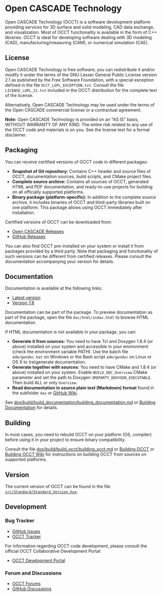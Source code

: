 # Open CASCADE Technology

Open CASCADE Technology (OCCT) is a software development platform providing services for 3D surface and solid modeling, CAD data exchange, and visualization. Most of OCCT functionality is available in the form of C++ libraries. OCCT is ideal for developing software dealing with 3D modeling (CAD), manufacturing/measuring (CAM), or numerical simulation (CAE).

## License

Open CASCADE Technology is free software; you can redistribute it and/or modify it under the terms of the GNU Lesser General Public License version 2.1 as published by the Free Software Foundation, with a special exception defined in the file `OCCT_LGPL_EXCEPTION.txt`. Consult the file `LICENSE_LGPL_21.txt` included in the OCCT distribution for the complete text of the license.

Alternatively, Open CASCADE Technology may be used under the terms of the Open CASCADE commercial license or a contractual agreement.

**Note:** Open CASCADE Technology is provided on an "AS IS" basis, WITHOUT WARRANTY OF ANY KIND. The entire risk related to any use of the OCCT code and materials is on you. See the license text for a formal disclaimer.

## Packaging

You can receive certified versions of OCCT code in different packages:

- **Snapshot of Git repository:** Contains C++ header and source files of OCCT, documentation sources, build scripts, and CMake project files.
- **Complete source archive:** Contains all sources of OCCT, generated HTML and PDF documentation, and ready-to-use projects for building on all officially supported platforms.
- **Binary package (platform-specific):** In addition to the complete source archive, it includes binaries of OCCT and third-party libraries built on one platform. This package allows using OCCT immediately after installation.

Certified versions of OCCT can be downloaded from:
- [Open CASCADE Releases](https://dev.opencascade.org/release)
- [GitHub Releases](https://github.com/Open-Cascade-SAS/OCCT/releases)

You can also find OCCT pre-installed on your system or install it from packages provided by a third party. Note that packaging and functionality of such versions can be different from certified releases. Please consult the documentation accompanying your version for details.

## Documentation

Documentation is available at the following links:
- [Latest version](https://dev.opencascade.org/doc/overview)
- [Version 7.8](https://dev.opencascade.org/doc/occt-7.8.0/overview)

Documentation can be part of the package. To preview documentation as part of the package, open the file `doc/html/index.html` to browse HTML documentation.

If HTML documentation is not available in your package, you can:

- **Generate it from sources:** You need to have Tcl and Doxygen 1.8.4 (or above) installed on your system and accessible in your environment (check the environment variable PATH). Use the batch file `adm/gendoc.bat` on Windows or the Bash script `adm/gendoc` on Linux or OS X to (re)generate documentation.
- **Generate together with sources:** You need to have CMake and 1.8.4 (or above) installed on your system. Enable `BUILD_DOC_Overview` CMake parameter and set the path to Doxygen `3RDPARTY_DOXYGEN_EXECUTABLE`. Then build ALL or only `Overview`.
- **Read documentation in source plain text (Markdown) format** found in the subfolder `dox` or [GitHub Wiki](https://github.com/Open-Cascade-SAS/OCCT/wiki).

See [dox/build/build_documentation/building_documentation.md](dox/build/build_documentation/building_documentation.md) or [Building Documentation](https://dev.opencascade.org/doc/occt-7.8.0/overview/html/build_upgrade__building_documentation.html) for details.

## Building

In most cases, you need to rebuild OCCT on your platform (OS, compiler) before using it in your project to ensure binary compatibility.

Consult the file [dox/build/build_occt/building_occt.md](dox/build/build_occt/building_occt.md) or [Building OCCT](https://dev.opencascade.org/doc/overview/html/build_upgrade__building_occt.html) or [Building OCCT Wiki](https://github.com/Open-Cascade-SAS/OCCT/wiki/build_upgrade) for instructions on building OCCT from sources on supported platforms.

## Version

The current version of OCCT can be found in the file [`src/Standard/Standard_Version.hxx`](src/Standard/Standard_Version.hxx).

## Development

### Bug Tracker
- [GitHub Issues](https://github.com/Open-Cascade-SAS/OCCT/issues)
- [OCCT Tracker](https://tracker.dev.opencascade.org/)

For information regarding OCCT code development, please consult the official OCCT Collaborative Development Portal:
- [OCCT Development Portal](http://dev.opencascade.org)

### Forum and Discussions
- [OCCT Forums](https://dev.opencascade.org/forums)
- [GitHub Discussions](https://github.com/Open-Cascade-SAS/OCCT/discussions)